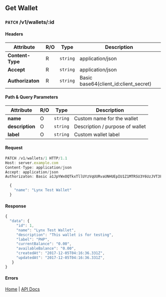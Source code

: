 ## **Get Wallet**

### `PATCH` /v1/wallets/:id
#### Headers
|Attribute  | R/O  | Type  | Description |
|---------  | ---  | ----  | ----------- |
| **Content-Type**  | R  |`string` | application/json |
| **Accept**  | R  |`string` | application/json |
| **Authorizaton**  | R  |`string` | Basic base64(client_id:client_secret) |

#### Path & Query Parameters
|Attribute  | R/O  | Type  | Description |
|---------  | ---  | ----  | ----------- |
| **name**  | O  |`string` | Custom name for the wallet |
| **description**  | O  |`string` | Description / purpose of wallet |
| **label**  | O  |`string` | Custom wallet label |

#### Request
```javascript
PATCH /v1/wallets/1 HTTP/1.1
Host: server.example.com
Content-Type: application/json
Accept: application/json
Authorizaton: Basic a1JpYWxOQTkxTllUYzVqUURvaUNHUEpIU1Z1MTRSU3Y6UzJVT3FWckNzbUU3Mk9Scjh1UjFVV2NJck5UVmxzTnk=

  {
    "name": "Lynx Test Wallet"
  }
```

#### Response
```javascript
{
  "data": {
     "id": 1,
     "name": "Lynx Test Wallet",
     "description": "This wallet is for testing",
     "label": "PHP",
     "currentBalance": "0.00",
     "availableBalance": "0.00",
     "createdAt": "2017-12-05T04:16:36.331Z",
     "updatedAt": "2017-12-05T04:16:36.331Z",
   }
}
```

#### Errors

[Home](../README.md) | [API Docs](/wiki/index.md)
